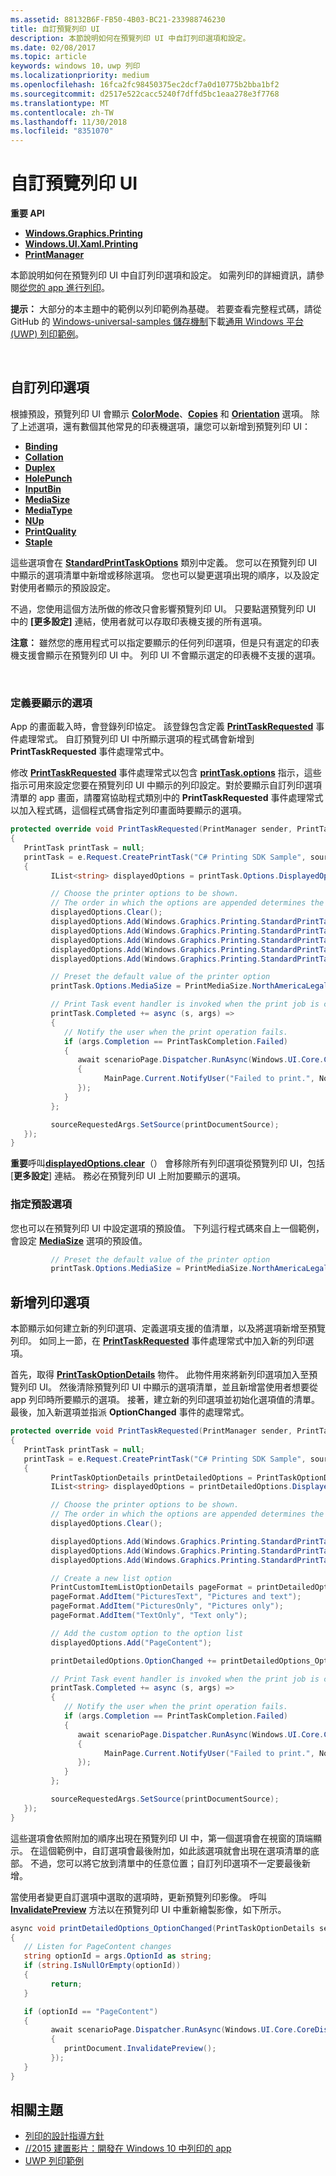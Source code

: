 ```yaml
---
ms.assetid: 88132B6F-FB50-4B03-BC21-233988746230
title: 自訂預覽列印 UI
description: 本節說明如何在預覽列印 UI 中自訂列印選項和設定。
ms.date: 02/08/2017
ms.topic: article
keywords: windows 10，uwp 列印
ms.localizationpriority: medium
ms.openlocfilehash: 16fca2fc98450375ec2dcf7a0d10775b2bba1bf2
ms.sourcegitcommit: d2517e522cacc5240f7dffd5bc1eaa278e3f7768
ms.translationtype: MT
ms.contentlocale: zh-TW
ms.lasthandoff: 11/30/2018
ms.locfileid: "8351070"
---
```

# <a name="customize-the-print-preview-ui"></a>自訂預覽列印 UI



**重要 API**

-   [**Windows.Graphics.Printing**](https://msdn.microsoft.com/library/windows/apps/BR226489)
-   [**Windows.UI.Xaml.Printing**](https://msdn.microsoft.com/library/windows/apps/BR243325)
-   [**PrintManager**](https://msdn.microsoft.com/library/windows/apps/BR226426)

本節說明如何在預覽列印 UI 中自訂列印選項和設定。 如需列印的詳細資訊，請參閱[從您的 app 進行列印](print-from-your-app.md)。

**提示：** 大部分的本主題中的範例以列印範例為基礎。 若要查看完整程式碼，請從 GitHub 的 [Windows-universal-samples 儲存機制](http://go.microsoft.com/fwlink/p/?LinkId=619979)下載[通用 Windows 平台 (UWP) 列印範例](http://go.microsoft.com/fwlink/p/?LinkId=619984)。

 

## <a name="customize-print-options"></a>自訂列印選項

根據預設，預覽列印 UI 會顯示 [**ColorMode**](https://msdn.microsoft.com/library/windows/apps/BR226478)、[**Copies**](https://msdn.microsoft.com/library/windows/apps/BR226479) 和 [**Orientation**](https://msdn.microsoft.com/library/windows/apps/BR226486) 選項。 除了上述選項，還有數個其他常見的印表機選項，讓您可以新增到預覽列印 UI：

-   [**Binding**](https://msdn.microsoft.com/library/windows/apps/BR226476)
-   [**Collation**](https://msdn.microsoft.com/library/windows/apps/BR226477)
-   [**Duplex**](https://msdn.microsoft.com/library/windows/apps/BR226480)
-   [**HolePunch**](https://msdn.microsoft.com/library/windows/apps/BR226481)
-   [**InputBin**](https://msdn.microsoft.com/library/windows/apps/BR226482)
-   [**MediaSize**](https://msdn.microsoft.com/library/windows/apps/BR226483)
-   [**MediaType**](https://msdn.microsoft.com/library/windows/apps/BR226484)
-   [**NUp**](https://msdn.microsoft.com/library/windows/apps/BR226485)
-   [**PrintQuality**](https://msdn.microsoft.com/library/windows/apps/BR226487)
-   [**Staple**](https://msdn.microsoft.com/library/windows/apps/BR226488)

這些選項會在 [**StandardPrintTaskOptions**](https://msdn.microsoft.com/library/windows/apps/BR226475) 類別中定義。 您可以在預覽列印 UI 中顯示的選項清單中新增或移除選項。 您也可以變更選項出現的順序，以及設定對使用者顯示的預設設定。

不過，您使用這個方法所做的修改只會影響預覽列印 UI。 只要點選預覽列印 UI 中的 **\[更多設定\]** 連結，使用者就可以存取印表機支援的所有選項。

**注意：** 雖然您的應用程式可以指定要顯示的任何列印選項，但是只有選定的印表機支援會顯示在預覽列印 UI 中。 列印 UI 不會顯示選定的印表機不支援的選項。

 

### <a name="define-the-options-to-display"></a>定義要顯示的選項

App 的畫面載入時，會登錄列印協定。 該登錄包含定義 [**PrintTaskRequested**](https://msdn.microsoft.com/library/windows/apps/br206597) 事件處理常式。 自訂預覽列印 UI 中所顯示選項的程式碼會新增到 **PrintTaskRequested** 事件處理常式中。

修改 [**PrintTaskRequested**](https://msdn.microsoft.com/library/windows/apps/br206597) 事件處理常式以包含 [**printTask.options**](https://msdn.microsoft.com/library/windows/apps/BR226469) 指示，這些指示可用來設定您要在預覽列印 UI 中顯示的列印設定。對於要顯示自訂列印選項清單的 app 畫面，請覆寫協助程式類別中的 **PrintTaskRequested** 事件處理常式以加入程式碼，這個程式碼會指定列印畫面時要顯示的選項。

``` csharp
protected override void PrintTaskRequested(PrintManager sender, PrintTaskRequestedEventArgs e)
{
   PrintTask printTask = null;
   printTask = e.Request.CreatePrintTask("C# Printing SDK Sample", sourceRequestedArgs =>
   {
         IList<string> displayedOptions = printTask.Options.DisplayedOptions;

         // Choose the printer options to be shown.
         // The order in which the options are appended determines the order in which they appear in the UI
         displayedOptions.Clear();
         displayedOptions.Add(Windows.Graphics.Printing.StandardPrintTaskOptions.Copies);
         displayedOptions.Add(Windows.Graphics.Printing.StandardPrintTaskOptions.Orientation);
         displayedOptions.Add(Windows.Graphics.Printing.StandardPrintTaskOptions.MediaSize);
         displayedOptions.Add(Windows.Graphics.Printing.StandardPrintTaskOptions.Collation);
         displayedOptions.Add(Windows.Graphics.Printing.StandardPrintTaskOptions.Duplex);

         // Preset the default value of the printer option
         printTask.Options.MediaSize = PrintMediaSize.NorthAmericaLegal;

         // Print Task event handler is invoked when the print job is completed.
         printTask.Completed += async (s, args) =>
         {
            // Notify the user when the print operation fails.
            if (args.Completion == PrintTaskCompletion.Failed)
            {
               await scenarioPage.Dispatcher.RunAsync(Windows.UI.Core.CoreDispatcherPriority.Normal, () =>
               {
                     MainPage.Current.NotifyUser("Failed to print.", NotifyType.ErrorMessage);
               });
            }
         };

         sourceRequestedArgs.SetSource(printDocumentSource);
   });
}
```

**重要**呼叫[**displayedOptions.clear**](https://msdn.microsoft.com/library/windows/apps/BR226453)（） 會移除所有列印選項從預覽列印 UI，包括 [**更多設定**] 連結。 務必在預覽列印 UI 上附加要顯示的選項。

### <a name="specify-default-options"></a>指定預設選項

您也可以在預覽列印 UI 中設定選項的預設值。 下列這行程式碼來自上一個範例，會設定 [**MediaSize**](https://msdn.microsoft.com/library/windows/apps/BR226483) 選項的預設值。

``` csharp
         // Preset the default value of the printer option
         printTask.Options.MediaSize = PrintMediaSize.NorthAmericaLegal;
```         

## <a name="add-new-print-options"></a>新增列印選項

本節顯示如何建立新的列印選項、定義選項支援的值清單，以及將選項新增至預覽列印。 如同上一節，在 [**PrintTaskRequested**](https://msdn.microsoft.com/library/windows/apps/br206597) 事件處理常式中加入新的列印選項。

首先，取得 [**PrintTaskOptionDetails**](https://msdn.microsoft.com/library/windows/apps/Hh701256) 物件。 此物件用來將新列印選項加入至預覽列印 UI。 然後清除預覽列印 UI 中顯示的選項清單，並且新增當使用者想要從 app 列印時所要顯示的選項。 接著，建立新的列印選項並初始化選項值的清單。 最後，加入新選項並指派 **OptionChanged** 事件的處理常式。

``` csharp
protected override void PrintTaskRequested(PrintManager sender, PrintTaskRequestedEventArgs e)
{
   PrintTask printTask = null;
   printTask = e.Request.CreatePrintTask("C# Printing SDK Sample", sourceRequestedArgs =>
   {
         PrintTaskOptionDetails printDetailedOptions = PrintTaskOptionDetails.GetFromPrintTaskOptions(printTask.Options);
         IList<string> displayedOptions = printDetailedOptions.DisplayedOptions;

         // Choose the printer options to be shown.
         // The order in which the options are appended determines the order in which they appear in the UI
         displayedOptions.Clear();

         displayedOptions.Add(Windows.Graphics.Printing.StandardPrintTaskOptions.Copies);
         displayedOptions.Add(Windows.Graphics.Printing.StandardPrintTaskOptions.Orientation);
         displayedOptions.Add(Windows.Graphics.Printing.StandardPrintTaskOptions.ColorMode);

         // Create a new list option
         PrintCustomItemListOptionDetails pageFormat = printDetailedOptions.CreateItemListOption("PageContent", "Pictures");
         pageFormat.AddItem("PicturesText", "Pictures and text");
         pageFormat.AddItem("PicturesOnly", "Pictures only");
         pageFormat.AddItem("TextOnly", "Text only");

         // Add the custom option to the option list
         displayedOptions.Add("PageContent");

         printDetailedOptions.OptionChanged += printDetailedOptions_OptionChanged;

         // Print Task event handler is invoked when the print job is completed.
         printTask.Completed += async (s, args) =>
         {
            // Notify the user when the print operation fails.
            if (args.Completion == PrintTaskCompletion.Failed)
            {
               await scenarioPage.Dispatcher.RunAsync(Windows.UI.Core.CoreDispatcherPriority.Normal, () =>
               {
                     MainPage.Current.NotifyUser("Failed to print.", NotifyType.ErrorMessage);
               });
            }
         };

         sourceRequestedArgs.SetSource(printDocumentSource);
   });
}
```

這些選項會依照附加的順序出現在預覽列印 UI 中，第一個選項會在視窗的頂端顯示。 在這個範例中，自訂選項會最後附加，如此該選項就會出現在選項清單的底部。 不過，您可以將它放到清單中的任意位置；自訂列印選項不一定要最後新增。

當使用者變更自訂選項中選取的選項時，更新預覽列印影像。 呼叫 [**InvalidatePreview**](https://msdn.microsoft.com/library/windows/apps/Hh702146) 方法以在預覽列印 UI 中重新繪製影像，如下所示。

``` csharp
async void printDetailedOptions_OptionChanged(PrintTaskOptionDetails sender, PrintTaskOptionChangedEventArgs args)
{
   // Listen for PageContent changes
   string optionId = args.OptionId as string;
   if (string.IsNullOrEmpty(optionId))
   {
         return;
   }

   if (optionId == "PageContent")
   {
         await scenarioPage.Dispatcher.RunAsync(Windows.UI.Core.CoreDispatcherPriority.Normal, () =>
         {
            printDocument.InvalidatePreview();
         });
   }
}
```

## <a name="related-topics"></a>相關主題

* [列印的設計指導方針](https://msdn.microsoft.com/library/windows/apps/Hh868178)
* [//2015 建置影片：開發在 Windows 10 中列印的 app](https://channel9.msdn.com/Events/Build/2015/2-94)
* [UWP 列印範例](http://go.microsoft.com/fwlink/p/?LinkId=619984)
